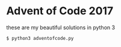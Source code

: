 # Advent of Code 2017
these are my beautiful solutions in python 3
```sh
$ python3 adventofcode.py
```
